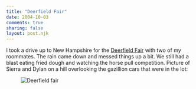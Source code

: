 ```yaml
---
title: "Deerfield Fair"
date: 2004-10-03
comments: true
sharing: false
layout: post.njk
---
```

I took a drive up to New Hampshire for the [Deerfield Fair][1] with two of my roommates. The rain came down and messed things up a bit. We still had a blast eating fried dough and watching the horse pull competition. Picture of Sierra and Dylan on a hill overlooking the gazillion cars that were in the lot:

<figure>
  <img src="/media/posts/deerfield-fair/deerfield.jpg" alt="Deerfield fair" title="deerfield-fair" />
</figure>

[1]: http://www.deerfieldfair.com/
